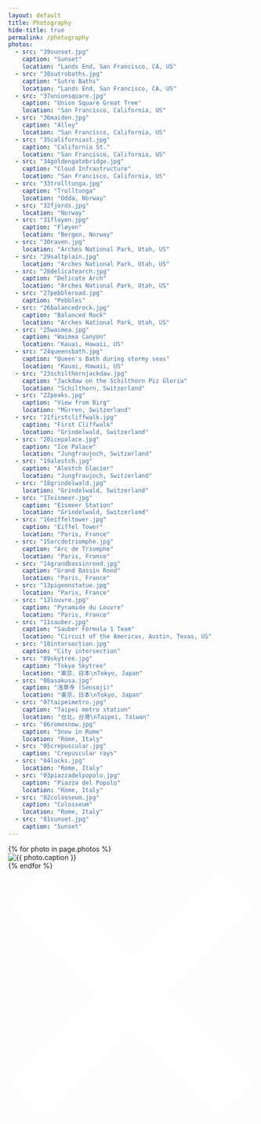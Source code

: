 ```yaml
---
layout: default
title: Photography
hide-title: true
permalink: /photography
photos:
  - src: "39sunset.jpg"
    caption: "Sunset"
    location: "Lands End, San Francisco, CA, US"
  - src: "38sutrobaths.jpg"
    caption: "Sutro Baths"
    location: "Lands End, San Francisco, CA, US"
  - src: "37unionsquare.jpg"
    caption: "Union Square Great Tree"
    location: "San Francisco, California, US"
  - src: "36maiden.jpg"
    caption: "Alley"
    location: "San Francisco, California, US"
  - src: "35californiast.jpg"
    caption: "California St."
    location: "San Francisco, California, US"
  - src: "34goldengatebridge.jpg"
    caption: "Cloud Infrastructure"
    location: "San Francisco, California, US"
  - src: "33trolltunga.jpg"
    caption: "Trolltunga"
    location: "Odda, Norway"
  - src: "32fjords.jpg"
    location: "Norway"
  - src: "31floyen.jpg"
    caption: "Fløyen"
    location: "Bergen, Norway"
  - src: "30raven.jpg"
    location: "Arches National Park, Utah, US"
  - src: "29saltplain.jpg"
    location: "Arches National Park, Utah, US"
  - src: "28delicatearch.jpg"
    caption: "Delicate Arch"
    location: "Arches National Park, Utah, US"
  - src: "27pebbleroad.jpg"
    caption: "Pebbles"
  - src: "26balancedrock.jpg"
    caption: "Balanced Rock"
    location: "Arches National Park, Utah, US"
  - src: "25waimea.jpg"
    caption: "Waimea Canyon"
    location: "Kauai, Hawaii, US"
  - src: "24queensbath.jpg"
    caption: "Queen's Bath during stormy seas"
    location: "Kauai, Hawaii, US"
  - src: "23schilthornjackdaw.jpg"
    caption: "Jackdaw on the Schilthorn Piz Gloria"
    location: "Schilthorn, Switzerland"
  - src: "22peaks.jpg"
    caption: "View from Birg"
    location: "Mürren, Switzerland"
  - src: "21firstcliffwalk.jpg"
    caption: "First Cliffwalk"
    location: "Grindelwald, Switzerland"
  - src: "20icepalace.jpg"
    caption: "Ice Palace"
    location: "Jungfraujoch, Switzerland"
  - src: "19alestch.jpg"
    caption: "Alestch Glacier"
    location: "Jungfraujoch, Switzerland"
  - src: "18grindelwald.jpg"
    location: "Grindelwald, Switzerland"
  - src: "17eismeer.jpg"
    caption: "Eismeer Station"
    location: "Grindelwald, Switzerland"
  - src: "16eiffeltower.jpg"
    caption: "Eiffel Tower"
    location: "Paris, France"
  - src: "15arcdetriomphe.jpg"
    caption: "Arc de Triomphe"
    location: "Paris, France"
  - src: "14grandbassinrond.jpg"
    caption: "Grand Bassin Rond"
    location: "Paris, France"
  - src: "13pigeonstatue.jpg"
    location: "Paris, France"
  - src: "12louvre.jpg"
    caption: "Pyramide du Louvre"
    location: "Paris, France"
  - src: "11sauber.jpg"
    caption: "Sauber Formula 1 Team"
    location: "Circuit of the Americas, Austin, Texas, US"
  - src: "10intersection.jpg"
    caption: "City intersection"
  - src: "09skytree.jpg"
    caption: "Tokyo Skytree"
    location: "東京、日本\nTokyo, Japan"
  - src: "08asakusa.jpg"
    caption: "浅草寺 (Sensoji)"
    location: "東京、日本\nTokyo, Japan"
  - src: "07taipeimetro.jpg"
    caption: "Taipei metro station"
    location: "台北，台灣\nTaipei, Taiwan"
  - src: "06romesnow.jpg"
    caption: "Snow in Rome"
    location: "Rome, Italy"
  - src: "05crepuscular.jpg"
    caption: "Crepuscular rays"
  - src: "04locks.jpg"
    location: "Rome, Italy"
  - src: "03piazzadelpopolo.jpg"
    caption: "Piazza del Popolo"
    location: "Rome, Italy"
  - src: "02colosseum.jpg"
    caption: "Colosseum"
    location: "Rome, Italy"
  - src: "01sunset.jpg"
    caption: "Sunset"
---
```


<div class="grid" id="masonry">
  {% for photo in page.photos %}
    <div class="grid-item">
      <div class="content">
        <img id="{{ photo.src | split: "." | pop | join: "." }}" src="/assets/photography/thumbnails/{{ photo.src }}" full-src="/assets/photography/{{ photo.src }}" alt="{{ photo.caption }}" location="{{ photo.location }}"/>
      </div>
    </div>
  {% endfor %}
</div>

<div id="modal" class="modal">
  <svg id="modal-close" fill="white" viewBox="13.5 182.1094 166.2187 166.2186" width="100%" height="100%">
    <g>
      <path d="M179.7188 324.4219 L155.8125 348.3281 L96.6094 289.125 L37.4062 348.3281 L13.5 324.4219 L72.7031 265.2188 L13.5 206.0156 L37.4062 182.1094 L96.6094 241.3125 L155.8125 182.1094 L179.7188 206.0156 L120.5156 265.2188 L179.7188 324.4219 Z" stroke="none"/>
    </g>
  </svg>
  <div class="modal-inner">
    <div id="loading-spinner" class="loading-spinner" style="display: none">
      <div class="spinner-rect spinner-rect1"></div>
      <div class="spinner-rect spinner-rect2"></div>
      <div class="spinner-rect spinner-rect3"></div>
      <div class="spinner-rect spinner-rect4"></div>
      <div class="spinner-rect spinner-rect5"></div>
    </div>
    <div id="modal-image-wrapper" class="modal-image-wrapper">
      <div class="image-wrapper">
        <img id="modal-image" src="" alt=""/>
      </div>
      <div class="info">
        <div class="title">
          <div id="caption"></div>
          <div id="location"></div>
        </div>
        <div class="shot-info">
          <div class="camera-info">
            <div id="camera-model"></div>
            <div id="lens-model"></div>
          </div>
          <div class="image-info">
            <div id="aperture"></div>
            <div id="shutter-speed"></div>
            <div id="focal-length"></div>
            <div id="iso"></div>
          </div>
        </div>
      </div>
    </div>
  </div>
</div>

<script type="text/javascript" src="/assets/js/exif.js" async></script>
<script type="text/javascript" src="/assets/js/masonry.pkgd.min.js"></script>
<script type="text/javascript">
(function() {
  function getExifData(imageNode, cb) {
    EXIF.getData(imageNode, function() {
      var exifData = EXIF.getAllTags(this);
      cb(exifData);
    });
  }

  function hideSpinner() {
    document.getElementById('loading-spinner').style.display = "none";
  }

  function showSpinner() {
    document.getElementById('loading-spinner').style.display = "";
  }

  function hideModalImageWrapper() {
    document.getElementById('modal-image-wrapper').style.display = "none";
  }

  function showModalImageWrapper() {
    document.getElementById('modal-image-wrapper').style.display = "";
  }

  function getImageFromParams() {
    return decodeURI(window.location.search)
      .replace('?', '')
      .split('&')
      .map(param => param.split('='))
      .reduce((values, [ key, value ]) => {
          values[ key ] = value
          return values
          }, {})
      .i
  }

  function setImageInParams(img) {
    if (window.history.pushState) {
      var newUrl = window.location.origin + window.location.pathname + "?i=" + encodeURIComponent(img);
      window.history.pushState({path: newUrl}, '', newUrl);
    }
  }

  function clearParams() {
    if (window.history.pushState) {
      var newUrl = window.location.origin + window.location.pathname;
      window.history.pushState({path: newUrl}, '', newUrl);
    }
  }

  function openModalWithTargetImageNode(target) {
    setImageInParams(target.id);
    var modalImage = document.getElementById('modal-image');
    if (modalImage.getAttribute('src') != target.getAttribute('full-src')) {
      document.getElementById('caption').innerText = "";
      document.getElementById('location').innerText = "";
      document.getElementById('camera-model').innerText = ""
      document.getElementById('lens-model').innerText = ""
      document.getElementById('aperture').innerText = "";
      document.getElementById('focal-length').innerText = "";
      document.getElementById('iso').innerText = "";
      document.getElementById('shutter-speed').innerText = "";

      modalImage.setAttribute('src', target.getAttribute('full-src'));
      modalImage.setAttribute('alt', target.getAttribute('alt'));
      modalImage.exifdata = null;
    }
    document.getElementById('modal').className = "modal active";

    function onImageLoad() {
      getExifData(modalImage, function(exifData) {
        document.getElementById('caption').innerText = target.getAttribute('alt');
        document.getElementById('location').innerText = target.getAttribute('location');
        document.getElementById('camera-model').innerText = exifData.Model;
        if (exifData.LensModel == "EF-S18-135mm f/3.5-5.6 IS") {
          document.getElementById('lens-model').innerText = "Canon EF-S 18-135mm f/3.5-5.6 IS";
        } else if (exifData.LensModel) {
          document.getElementById('lens-model').innerText = exifData.LensModel;
        }
        document.getElementById('aperture').innerText = "f/" + Math.round(Math.pow(2, exifData.ApertureValue/2));
        document.getElementById('iso').innerText = "ISO " + Math.round(exifData.ISOSpeedRatings);
        document.getElementById('focal-length').innerText = Math.round(exifData.FocalLength) + "mm";

        var shutterSpeed = Math.pow(2, exifData.ShutterSpeedValue)
        var shutterSpeedText = "";
        if (shutterSpeed <= 1) {
          shutterSpeedText += Math.round((1/shutterSpeed) * 10) / 10;
        } else {
          shutterSpeedText += "1/" + Math.round(shutterSpeed);
        }
        shutterSpeedText += "s"
        document.getElementById('shutter-speed').innerText = shutterSpeedText;

        hideSpinner();
        showModalImageWrapper();
      });
      modalImage.removeEventListener('load', onImageLoad);
    }

    if (modalImage.complete) {
      hideSpinner();
      onImageLoad();
      showModalImageWrapper();
    } else {
      hideModalImageWrapper();
      modalImage.addEventListener('load', onImageLoad)
      showSpinner();
    }
  }

  document.getElementById('masonry').addEventListener('click', function(ev) {
    var target = ev.target;
    if (target.nodeName === "IMG") {
      openModalWithTargetImageNode(target);
    }
  });

  function closeModal() {
    document.getElementById('modal').className = "modal";
    clearParams();
  }

  document.getElementById('modal').addEventListener('click', function(ev) {
    if (ev.target.nodeName == "DIV" && ev.target.className == "modal-inner") {
      closeModal();
    }
  });

  var KEYCODE_MAP = {
    13: "ENTER",
    27: "ESC",
    32: "SPACE"
  };

  document.addEventListener('keyup', function(ev) {
    if (KEYCODE_MAP[ev.keyCode]) {
      closeModal();
    }
  });

  document.getElementById('modal-close').addEventListener('click', function(ev) {
    closeModal();
  });

  function initializeMasonry() {
    new Masonry( '#masonry', {
      columnWidth: '.grid-item',
      itemSelector: '.grid-item',
      percentPosition: true,
    });
  }

  window.onload = function() {
    initializeMasonry();

    var targetId = getImageFromParams();
    if (!targetId) {
      return;
    }

    var targetElement = document.getElementById(targetId);
    if (!targetElement || targetElement.nodeName !== "IMG") {
      clearParams();
      return;
    }

    openModalWithTargetImageNode(targetElement);
  }
})();
</script>
